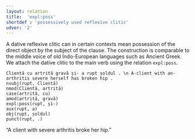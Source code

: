 ```yaml
---
layout: relation
title:  'expl:poss'
shortdef : 'possessively used reflexive clitic'
udver: '2'
---
```


A dative reflexive clitic can in certain contexts mean possession of the direct object by the
subject of the clause. The construction is comparable to the middle voice of old Indo-European
languages such as Ancient Greek. We attach the dative clitic to the main verb using the
relation `expl:poss`.

~~~ sdparse
Clientă cu artrită gravă și- a rupt șoldul . \n A-client with an-arthritis severe herself has broken hip .
nsubj(rupt, Clientă)
nmod(Clientă, artrită)
case(artrită, cu)
amod(artrită, gravă)
expl:poss(rupt, și-)
aux(rupt, a)
obj(rupt, șoldul)
punct(rupt, .)
~~~

“A client with severe arthritis broke her hip.”

<!-- Interlanguage links updated So kvě 14 19:03:34 CEST 2022 -->
